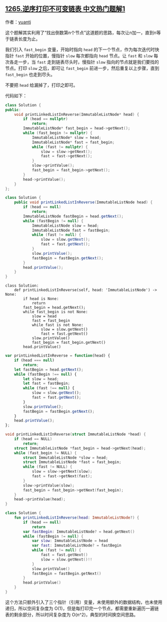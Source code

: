## [1265.逆序打印不可变链表 中文热门题解1](https://leetcode.cn/problems/print-immutable-linked-list-in-reverse/solutions/100000/shuang-zhi-zhen-shi-xian-chang-shu-kong-jian-fu-za)

作者：[yuantj](https://leetcode.cn/u/yuantj)

这个题解其实利用了“找出倒数第n个节点”这道题的思路，每次让n加一，直到n等于链表长度为止。

我们引入 `fast_begin` 变量，开始时指向 `head` 的下一个节点，作为每次迭代时快指针 `fast` 开始的位置，慢指针 `slow` 每次都指向 `head` 节点。让 `fast` 和 `slow` 每次各走一步，当 `fast` 走到链表尽头时，慢指针 `slow` 指向的节点就是我们要找的节点。打印 `slow` 之后，即可让 `fast_begin` 前进一步，然后重复以上步骤，直到 `fast_begin` 也走到尽头。

不要把 `head` 给漏掉了，打印之即可。

代码如下：
```C++ []
class Solution {
public:
    void printLinkedListInReverse(ImmutableListNode* head) {
        if (head == nullptr)
            return;
        ImmutableListNode* fast_begin = head->getNext();
        while (fast_begin != nullptr) {
            ImmutableListNode* slow = head;
            ImmutableListNode* fast = fast_begin;
            while (fast != nullptr) {
                slow = slow->getNext();
                fast = fast->getNext();
            }
            slow->printValue();
            fast_begin = fast_begin->getNext();
        }
        head->printValue();
    }
};
```
```Java []
class Solution {
    public void printLinkedListInReverse(ImmutableListNode head) {
        if (head == null)
            return;
        ImmutableListNode fastBegin = head.getNext();
        while (fastBegin != null) {
            ImmutableListNode slow = head;
            ImmutableListNode fast = fastBegin;
            while (fast != null) {
                slow = slow.getNext();
                fast = fast.getNext();
            }
            slow.printValue();
            fastBegin = fastBegin.getNext();
        }
        head.printValue();
    }
}
```
```Python3 []
class Solution:
    def printLinkedListInReverse(self, head: 'ImmutableListNode') -> None:
        if head is None:
            return
        fast_begin = head.getNext();
        while fast_begin is not None:
            slow = head
            fast = fast_begin
            while fast is not None:
                slow = slow.getNext()
                fast = fast.getNext()
            slow.printValue()
            fast_begin = fast_begin.getNext()
        head.printValue()
```
```JavaScript []
var printLinkedListInReverse = function(head) {
    if (head === null)
        return;
    let fastBegin = head.getNext();
    while (fastBegin !== null) {
        let slow = head;
        let fast = fastBegin;
        while (fast !== null) {
            slow = slow.getNext();
            fast = fast.getNext();
        }
        slow.printValue();
        fastBegin = fastBegin.getNext();
    }
    head.printValue();
};
```
```C []
void printLinkedListInReverse(struct ImmutableListNode *head) {
    if (head == NULL)
        return;
    struct ImmutableListNode *fast_begin = head->getNext(head);
    while (fast_begin != NULL) {
        struct ImmutableListNode *slow = head;
        struct ImmutableListNode *fast = fast_begin;
        while (fast != NULL) {
            slow = slow->getNext(slow);
            fast = fast->getNext(fast);
        }
        slow->printValue(slow);
        fast_begin = fast_begin->getNext(fast_begin);
    }
    head->printValue(head);
}
```
```Kotlin []
class Solution {
    fun printLinkedListInReverse(head: ImmutableListNode?) {
        if (head == null)
            return
        var fastBegin: ImmutableListNode? = head.getNext()
        while (fastBegin != null) {
            var slow: ImmutableListNode = head
            var fast: ImmutableListNode? = fastBegin
            while (fast != null) {
                fast = fast.getNext()
                slow = slow.getNext()!!
            }
            slow.printValue()
            fastBegin = fastBegin.getNext()
        }
        head.printValue()
    }
}
```

这个方法只额外引入了三个指针（引用）变量，未使用额外的数据结构，也未使用递归，所以空间复杂度为 O(1)，但是每打印完一个节点，都需要重新遍历一遍链表的剩余部分，所以时间复杂度为 O(n^2)，典型的时间换空间思路。

